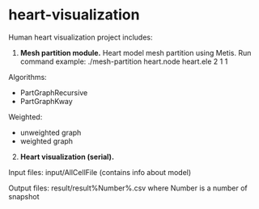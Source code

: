 heart-visualization
===================

Human heart visualization project includes:

1. **Mesh partition module.** Heart model mesh partition using Metis.
Run command example: ./mesh-partition heart.node heart.ele 2 1 1

Algorithms:
- PartGraphRecursive
- PartGraphKway

Weighted:
- unweighted graph
- weighted graph

2. **Heart visualization (serial).**

Input files: input/AllCellFile (contains info about model)

Output files: result/result%Number%.csv where Number is a number of snapshot

